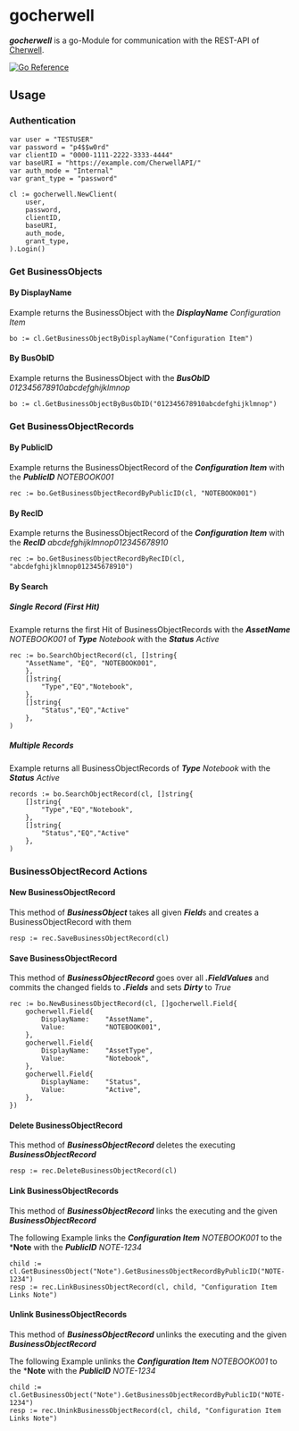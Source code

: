 # gocherwell
***gocherwell*** is a go-Module for communication with the REST-API of [Cherwell](https://cherwell.com "https://cherwell.com").

[![Go Reference](https://pkg.go.dev/badge/github.com/itsscb/gocherwell.svg)](https://pkg.go.dev/github.com/itsscb/gocherwell)
## Usage
### Authentication
```
var user = "TESTUSER"
var password = "p4$$w0rd"
var clientID = "0000-1111-2222-3333-4444"
var baseURI = "https://example.com/CherwellAPI/"
var auth_mode = "Internal"
var grant_type = "password"

cl := gocherwell.NewClient(
    user,
    password,
    clientID,
    baseURI,
    auth_mode,
    grant_type,
).Login()
```

### Get BusinessObjects
#### By DisplayName
Example returns the BusinessObject with the ***DisplayName*** *Configuration Item*
```
bo := cl.GetBusinessObjectByDisplayName("Configuration Item")
```
#### By BusObID
Example returns the BusinessObject with the ***BusObID*** *012345678910abcdefghijklmnop*
```
bo := cl.GetBusinessObjectByBusObID("012345678910abcdefghijklmnop")
```

### Get BusinessObjectRecords
#### By PublicID
Example returns the BusinessObjectRecord of the ***Configuration Item*** with the ***PublicID*** *NOTEBOOK001*
```
rec := bo.GetBusinessObjectRecordByPublicID(cl, "NOTEBOOK001")
```
#### By RecID
Example returns the BusinessObjectRecord of the ***Configuration Item*** with the ***RecID*** *abcdefghijklmnop012345678910*
```
rec := bo.GetBusinessObjectRecordByRecID(cl, "abcdefghijklmnop012345678910")
```
#### By Search
##### Single Record (First Hit)
Example returns the first Hit of BusinessObjectRecords with the ***AssetName*** *NOTEBOOK001* of ***Type*** *Notebook* with the ***Status*** *Active* 
```
rec := bo.SearchObjectRecord(cl, []string{
    "AssetName", "EQ", "NOTEBOOK001",
    },
    []string{
        "Type","EQ","Notebook",
    },
    []string{
        "Status","EQ","Active"
    },
)
```
##### Multiple Records
Example returns all BusinessObjectRecords of ***Type*** *Notebook* with the ***Status*** *Active* 
```
records := bo.SearchObjectRecord(cl, []string{
    []string{
        "Type","EQ","Notebook",
    },
    []string{
        "Status","EQ","Active"
    },
)
```
### BusinessObjectRecord Actions
#### New BusinessObjectRecord
This method of ***BusinessObject*** takes all given ***Field***s and creates a BusinessObjectRecord with them
```
resp := rec.SaveBusinessObjectRecord(cl)
```

#### Save BusinessObjectRecord
This method of ***BusinessObjectRecord*** goes over all ***.FieldValues*** and commits the changed fields to ***.Fields*** and sets ***Dirty*** to *True*
```
rec := bo.NewBusinessObjectRecord(cl, []gocherwell.Field{
    gocherwell.Field{
        DisplayName:    "AssetName",
        Value:          "NOTEBOOK001",
    },
    gocherwell.Field{
        DisplayName:    "AssetType",
        Value:          "Notebook",
    },
    gocherwell.Field{
        DisplayName:    "Status",
        Value:          "Active",
    },
})
```

#### Delete BusinessObjectRecord
This method of ***BusinessObjectRecord*** deletes the executing ***BusinessObjectRecord***
```
resp := rec.DeleteBusinessObjectRecord(cl)
```

#### Link BusinessObjectRecords
This method of ***BusinessObjectRecord*** links the executing and the given ***BusinessObjectRecord***


The following Example links the ***Configuration Item*** *NOTEBOOK001* to the ***Note** with the ***PublicID*** *NOTE-1234*
```
child := cl.GetBusinessObject("Note").GetBusinessObjectRecordByPublicID("NOTE-1234")
resp := rec.LinkBusinessObjectRecord(cl, child, "Configuration Item Links Note")
```

#### Unlink BusinessObjectRecords
This method of ***BusinessObjectRecord*** unlinks the executing and the given ***BusinessObjectRecord***


The following Example unlinks the ***Configuration Item*** *NOTEBOOK001* to the ***Note** with the ***PublicID*** *NOTE-1234*
```
child := cl.GetBusinessObject("Note").GetBusinessObjectRecordByPublicID("NOTE-1234")
resp := rec.UninkBusinessObjectRecord(cl, child, "Configuration Item Links Note")
```
